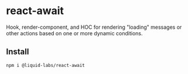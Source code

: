 # react-await

Hook, render-component, and HOC for rendering \"loading\" messages or other actions based on one or more dynamic conditions.

## Install

    npm i @liquid-labs/react-await
